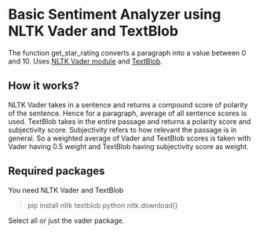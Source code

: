 # Basic Sentiment Analyzer using NLTK Vader and TextBlob

The function get_star_rating converts a paragraph into a value between 0 and 10.
Uses [NLTK Vader module](https://github.com/cjhutto/vaderSentiment) and [TextBlob](https://github.com/sloria/TextBlob).

## How it works?
NLTK Vader takes in a sentence and returns a compound score of polarity of the sentence. Hence for a paragraph, average of all sentence scores is used.
TextBlob takes in the entire passage and returns a polarity score and subjectivity score. Subjectivity refers to how relevant the passage is in general.
So a weighted average of Vader and TextBlob scores is taken with Vader having 0.5 weight and TextBlob having subjectivity score as weight.

## Required packages

You need NLTK Vader and TextBlob

> pip install nltk textblob
> python
> nltk.download()

Select all or just the vader package.
